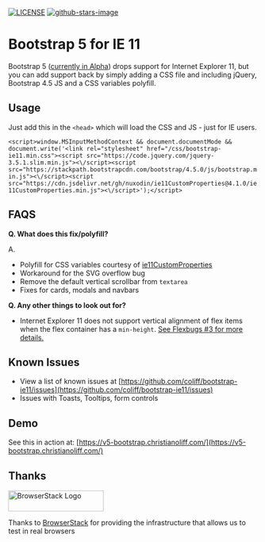 [![LICENSE](https://img.shields.io/badge/license-MIT-lightgrey.svg)](https://raw.githubusercontent.com/coliff/bootstrap-ie11/master/LICENSE)
[![github-stars-image](https://img.shields.io/github/stars/coliff/bootstrap-ie11.svg?label=github%20stars)](https://github.com/coliff/bootstrap-ie11)

# Bootstrap 5 for IE 11

Bootstrap 5 ([currently in Alpha](https://v5.getbootstrap.com/)) drops support for Internet Explorer 11, but you can add support back by simply adding a CSS file and including jQuery, Bootstrap 4.5 JS and a CSS variables polyfill.

## Usage

Just add this in the `<head>` which will load the CSS and JS - just for IE users.

`<script>window.MSInputMethodContext && document.documentMode && document.write('<link rel="stylesheet" href="/css/bootstrap-ie11.min.css"><script src="https://code.jquery.com/jquery-3.5.1.slim.min.js"><\/script><script src="https://stackpath.bootstrapcdn.com/bootstrap/4.5.0/js/bootstrap.min.js"><\/script><script src="https://cdn.jsdelivr.net/gh/nuxodin/ie11CustomProperties@4.1.0/ie11CustomProperties.min.js"><\/script>');</script>`

## FAQS

**Q. What does this fix/polyfill?**

A.

- Polyfill for CSS variables courtesy of [ie11CustomProperties](https://github.com/nuxodin/ie11CustomProperties)
- Workaround for the SVG overflow bug
- Remove the default vertical scrollbar from `textarea`
- Fixes for cards, modals and navbars

**Q. Any other things to look out for?**

- Internet Explorer 11 does not support vertical alignment of flex items when the flex container has a `min-height`. [See Flexbugs #3 for more details.](https://github.com/philipwalton/flexbugs#flexbug-3)

## Known Issues

- View a list of known issues at [https://github.com/coliff/bootstrap-ie11/issues](https://github.com/coliff/bootstrap-ie11/issues)
- Issues with Toasts, Tooltips, form controls

## Demo

See this in action at: [https://v5-bootstrap.christianoliff.com/](https://v5-bootstrap.christianoliff.com/)

## Thanks

<a href="https://www.browserstack.com/">
  <img src="https://live.browserstack.com/images/opensource/browserstack-logo.svg" alt="BrowserStack Logo" width="192" height="42">
</a>

Thanks to [BrowserStack](https://www.browserstack.com/) for providing the infrastructure that allows us to test in real browsers
